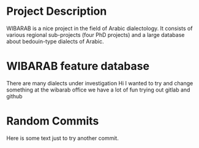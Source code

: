 # Project Description
WIBARAB is a nice project in the field of Arabic dialectology. It consists of various regional sub-projects (four PhD projects) and a large database about bedouin-type dialects of Arabic.
# WIBARAB feature database
There are many dialects under investigation 
Hi I wanted to try and change something
at the wibarab office we have a lot of fun trying out gitlab and github


# Random Commits
Here is some text just to try another commit.
